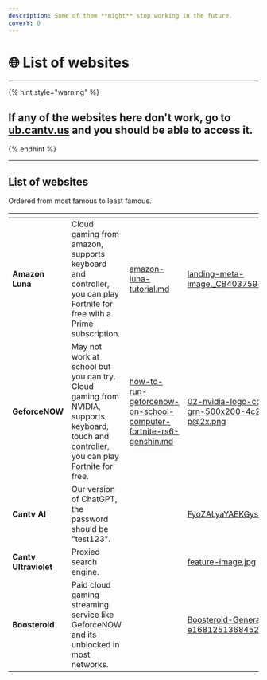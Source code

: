```yaml
---
description: Some of them **might** stop working in the future.
coverY: 0
---
```


# 🌐 List of websites

***

{% hint style="warning" %}
## If any of the websites here don't work, go to [ub.cantv.us](https://ub.cantv.us) and you should be able to access it.
{% endhint %}

***

## List of websites

Ordered from most famous to least famous.



<table data-view="cards"><thead><tr><th></th><th></th><th></th><th data-hidden data-card-cover data-type="files"></th><th data-hidden data-card-target data-type="content-ref"></th></tr></thead><tbody><tr><td><strong>Amazon Luna</strong></td><td>Cloud gaming from amazon, supports keyboard and controller, you can play Fortnite for free with a Prime subscription.</td><td><a data-mention href="no-downloads-please/amazon-luna-tutorial.md">amazon-luna-tutorial.md</a></td><td><a href=".gitbook/assets/landing-meta-image._CB403759455_.png">landing-meta-image._CB403759455_.png</a></td><td><a href="https://luna.amazon.com/">https://luna.amazon.com/</a></td></tr><tr><td><strong>GeforceNOW</strong></td><td>May not work at school but you can try. Cloud gaming from NVIDIA, supports keyboard, touch and controller, you can play Fortnite for free.</td><td><a data-mention href="how-to-install/how-to-run-geforcenow-on-school-computer-fortnite-rs6-genshin.md">how-to-run-geforcenow-on-school-computer-fortnite-rs6-genshin.md</a></td><td><a href=".gitbook/assets/02-nvidia-logo-color-grn-500x200-4c25-p@2x.png">02-nvidia-logo-color-grn-500x200-4c25-p@2x.png</a></td><td><a href="https://play.geforcenow.com">https://play.geforcenow.com</a></td></tr><tr><td><strong>Cantv AI</strong></td><td>Our version of ChatGPT, the password should be "test123".</td><td></td><td><a href=".gitbook/assets/FyoZALyaYAEKGys.jpg">FyoZALyaYAEKGys.jpg</a></td><td><a href="https://shinonome.vercel.app">https://shinonome.vercel.app</a></td></tr><tr><td><strong>Cantv Ultraviolet</strong> </td><td>Proxied search engine.</td><td></td><td><a href=".gitbook/assets/feature-image.jpg">feature-image.jpg</a></td><td><a href="https://ub.cantv.us/">https://ub.cantv.us/</a></td></tr><tr><td><strong>Boosteroid</strong></td><td>Paid cloud gaming streaming service like GeforceNOW and its unblocked in most networks.</td><td></td><td><a href=".gitbook/assets/Boosteroid-General-1-e1681251368452.jpg">Boosteroid-General-1-e1681251368452.jpg</a></td><td><a href="https://cloud.boosteroid.com/">https://cloud.boosteroid.com/</a></td></tr></tbody></table>
